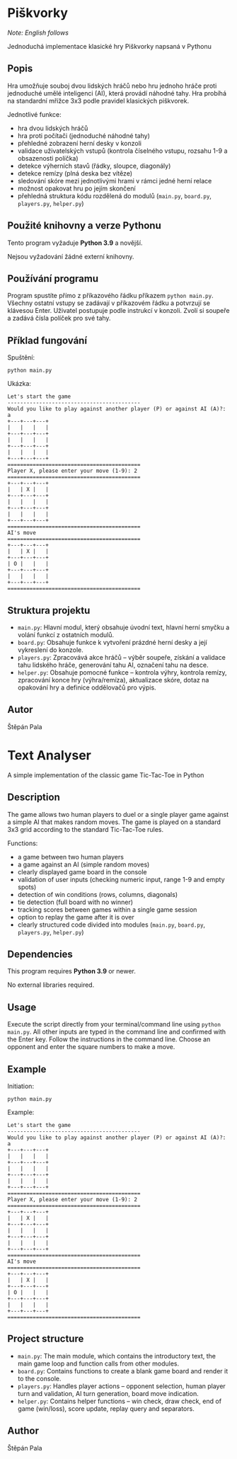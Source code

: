 # Piškvorky

*Note: English follows*

Jednoduchá implementace klasické hry Piškvorky napsaná v Pythonu

## Popis

Hra umožňuje souboj dvou lidských hráčů nebo hru jednoho hráče proti jednoduché umělé inteligenci (AI), která provádí náhodné tahy.
Hra probíhá na standardní mřížce 3x3 podle pravidel klasických piškvorek.

Jednotlivé funkce:
*   hra dvou lidských hráčů
*   hra proti počítači (jednoduché náhodné tahy)
*   přehledné zobrazení herní desky v konzoli
*   validace uživatelských vstupů (kontrola číselného vstupu, rozsahu 1-9 a obsazenosti políčka)
*   detekce výherních stavů (řádky, sloupce, diagonály)
*   detekce remízy (plná deska bez vítěze)
*   sledování skóre mezi jednotlivými hrami v rámci jedné herní relace
*   možnost opakovat hru po jejím skončení
*   přehledná struktura kódu rozdělená do modulů (`main.py`, `board.py`, `players.py`, `helper.py`)

## Použité knihovny a verze Pythonu

Tento program vyžaduje **Python 3.9** a novější.

Nejsou vyžadování žádné externí knihovny.

## Používání programu

Program spustíte přímo z příkazového řádku příkazem `python main.py`.
Všechny ostatní vstupy se zadávají v příkazovém řádku a potvrzují se klávesou Enter.
Uživatel postupuje podle instrukcí v konzoli. Zvolí si soupeře a zadává čísla políček pro své tahy.

## Příklad fungování

Spuštění:

`python main.py`

Ukázka:

```
Let's start the game
------------------------------------------
Would you like to play against another player (P) or against AI (A)?: a
+---+---+---+
|   |   |   |
+---+---+---+
|   |   |   |
+---+---+---+
|   |   |   |
+---+---+---+
==========================================
Player X, please enter your move (1-9): 2 
==========================================
+---+---+---+
|   | X |   |
+---+---+---+
|   |   |   |
+---+---+---+
|   |   |   |
+---+---+---+
==========================================
AI's move
==========================================
+---+---+---+
|   | X |   |
+---+---+---+
| O |   |   |
+---+---+---+
|   |   |   |
+---+---+---+
==========================================
```

## Struktura projektu

*   `main.py`: Hlavní modul, který obsahuje úvodní text, hlavní herní smyčku a volání funkcí z ostatních modulů.
*   `board.py`: Obsahuje funkce k vytvoření prázdné herní desky a její vykreslení do konzole.
*   `players.py`: Zpracovává akce hráčů – výběr soupeře, získání a validace tahu lidského hráče, generování tahu AI, označení tahu na desce.
*   `helper.py`: Obsahuje pomocné funkce – kontrola výhry, kontrola remízy, zpracování konce hry (výhra/remíza), aktualizace skóre, dotaz na opakování hry a definice oddělovačů pro výpis.

## Autor
Štěpán Pala


# Text Analyser

A simple implementation of the classic game Tic-Tac-Toe in Python

## Description

The game allows two human players to duel or a single player game against a simple AI that makes random moves.
The game is played on a standard 3x3 grid according to the standard Tic-Tac-Toe rules.

Functions:
*   a game between two human players
*   a game against an AI (simple random moves)
*   clearly displayed game board in the console
*   validation of user inputs (checking numeric input, range 1-9 and empty spots)
*   detection of win conditions (rows, columns, diagonals)
*   tie detection (full board with no winner)
*   tracking scores between games within a single game session
*   option to replay the game after it is over
*   clearly structured code divided into modules (`main.py`, `board.py`, `players.py`, `helper.py`)

## Dependencies

This program requires **Python 3.9** or newer.

No external libraries required.

## Usage

Execute the script directly from your terminal/command line using `python main.py`.
All other inputs are typed in the command line and confirmed with the Enter key.
Follow the instructions in the command line. Choose an opponent and enter the square numbers to make a move.

## Example

Initiation:

`python main.py`

Example:

```
Let's start the game
------------------------------------------
Would you like to play against another player (P) or against AI (A)?: a
+---+---+---+
|   |   |   |
+---+---+---+
|   |   |   |
+---+---+---+
|   |   |   |
+---+---+---+
==========================================
Player X, please enter your move (1-9): 2 
==========================================
+---+---+---+
|   | X |   |
+---+---+---+
|   |   |   |
+---+---+---+
|   |   |   |
+---+---+---+
==========================================
AI's move
==========================================
+---+---+---+
|   | X |   |
+---+---+---+
| O |   |   |
+---+---+---+
|   |   |   |
+---+---+---+
==========================================
```

## Project structure

*   `main.py`: The main module, which contains the introductory text, the main game loop and function calls from other modules.
*   `board.py`: Contains functions to create a blank game board and render it to the console.
*   `players.py`: Handles player actions – opponent selection, human player turn and validation, AI turn generation, board move indication.
*   `helper.py`: Contains helper functions – win check, draw check, end of game (win/loss), score update, replay query and separators.

## Author
Štěpán Pala
